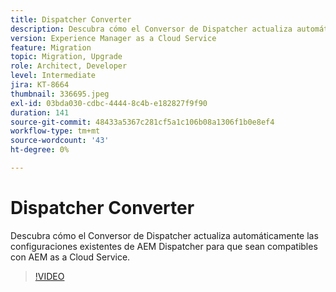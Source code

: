 ```yaml
---
title: Dispatcher Converter
description: Descubra cómo el Conversor de Dispatcher actualiza automáticamente las configuraciones existentes de AEM Dispatcher para que sean compatibles con AEM as a Cloud Service.
version: Experience Manager as a Cloud Service
feature: Migration
topic: Migration, Upgrade
role: Architect, Developer
level: Intermediate
jira: KT-8664
thumbnail: 336695.jpeg
exl-id: 03bda030-cdbc-4444-8c4b-e182827f9f90
duration: 141
source-git-commit: 48433a5367c281cf5a1c106b08a1306f1b0e8ef4
workflow-type: tm+mt
source-wordcount: '43'
ht-degree: 0%

---
```


# Dispatcher Converter

Descubra cómo el Conversor de Dispatcher actualiza automáticamente las configuraciones existentes de AEM Dispatcher para que sean compatibles con AEM as a Cloud Service.

>[!VIDEO](https://video.tv.adobe.com/v/3441454?quality=12&learn=on&captions=spa)
